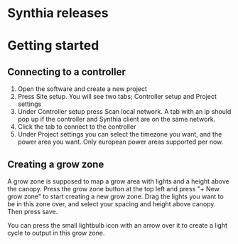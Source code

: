 # Synthia releases

# Getting started

## Connecting to a controller
1. Open the software and create a new project
2. Press Site setup. You will see two tabs; Controller setup and Project settings
3. Under Controller setup press Scan local network. A tab with an ip should pop up if the controller and Synthia client are on the same network.
4. Click the tab to connect to the controller
5. Under Project settings you can select the timezone you want, and the power area you want. Only european power areas supported per now.


## Creating a grow zone
A grow zone is supposed to map a grow area with lights and a height above the canopy. 
Press the grow zone  button at the top left and press "+ New grow zone" to start creating a new grow zone.
Drag the lights you want to be in this zone over, and select your spacing and height above canopy. 
Then press save.

You can press the small lightbulb icon with an arrow over it to create a light cycle to output in this grow zone.
